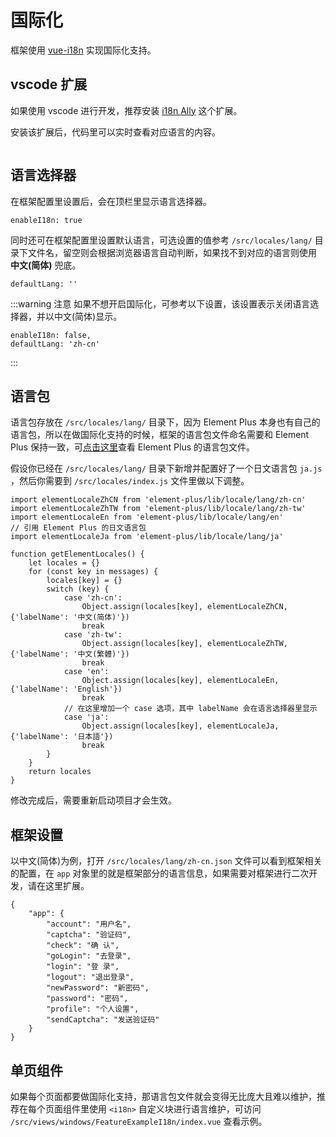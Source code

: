 # 国际化 <Badge type="tip" text="专业版" vertical="top" />

框架使用 [vue-i18n](https://vue-i18n.intlify.dev/) 实现国际化支持。

## vscode 扩展

如果使用 vscode 进行开发，推荐安装 [i18n Ally](https://marketplace.visualstudio.com/items?itemName=Lokalise.i18n-ally) 这个扩展。

安装该扩展后，代码里可以实时查看对应语言的内容。

<p><img :src="$withBase('/i18n-ally.png')" /></p>

## 语言选择器

在框架配置里设置后，会在顶栏里显示语言选择器。

```js:no-line-numbers
enableI18n: true
```

同时还可在框架配置里设置默认语言，可选设置的值参考 `/src/locales/lang/` 目录下文件名，留空则会根据浏览器语言自动判断，如果找不到对应的语言则使用 **中文(简体)** 兜底。

```js:no-line-numbers
defaultLang: ''
```

:::warning 注意
如果不想开启国际化，可参考以下设置，该设置表示关闭语言选择器，并以中文(简体)显示。

```js:no-line-numbers
enableI18n: false,
defaultLang: 'zh-cn'
```
:::

## 语言包

语言包存放在 `/src/locales/lang/` 目录下，因为 Element Plus 本身也有自己的语言包，所以在做国际化支持的时候，框架的语言包文件命名需要和 Element Plus 保持一致，可[点击这里](https://github.com/element-plus/element-plus/tree/dev/packages/locale/lang)查看 Element Plus 的语言包文件。

假设你已经在 `/src/locales/lang/` 目录下新增并配置好了一个日文语言包 `ja.js` ，然后你需要到 `/src/locales/index.js` 文件里做以下调整。

```js:no-line-numbers {4-5,21-24}
import elementLocaleZhCN from 'element-plus/lib/locale/lang/zh-cn'
import elementLocaleZhTW from 'element-plus/lib/locale/lang/zh-tw'
import elementLocaleEn from 'element-plus/lib/locale/lang/en'
// 引用 Element Plus 的日文语言包
import elementLocaleJa from 'element-plus/lib/locale/lang/ja'

function getElementLocales() {
    let locales = {}
    for (const key in messages) {
        locales[key] = {}
        switch (key) {
            case 'zh-cn':
                Object.assign(locales[key], elementLocaleZhCN, {'labelName': '中文(简体)'})
                break
            case 'zh-tw':
                Object.assign(locales[key], elementLocaleZhTW, {'labelName': '中文(繁體)'})
                break
            case 'en':
                Object.assign(locales[key], elementLocaleEn, {'labelName': 'English'})
                break
			// 在这里增加一个 case 选项，其中 labelName 会在语言选择器里显示
            case 'ja':
                Object.assign(locales[key], elementLocaleJa, {'labelName': '日本語'})
                break
        }
    }
    return locales
}
```

修改完成后，需要重新启动项目才会生效。

## 框架设置

以中文(简体)为例，打开 `/src/locales/lang/zh-cn.json` 文件可以看到框架相关的配置，在 `app` 对象里的就是框架部分的语言信息，如果需要对框架进行二次开发，请在这里扩展。

```json:no-line-numbers
{
    "app": {
        "account": "用户名",
        "captcha": "验证码",
        "check": "确 认",
        "goLogin": "去登录",
        "login": "登 录",
        "logout": "退出登录",
        "newPassword": "新密码",
        "password": "密码",
        "profile": "个人设置",
        "sendCaptcha": "发送验证码"
    }
}
```

## 单页组件

如果每个页面都要做国际化支持，那语言包文件就会变得无比庞大且难以维护，推荐在每个页面组件里使用 `<i18n>` 自定义块进行语言维护，可访问 `/src/views/windows/FeatureExampleI18n/index.vue` 查看示例。
